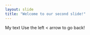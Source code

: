 ```yaml
---
layout: slide
title: "Welcome to our second slide!"
---
```

My  text
Use the left < arrow to go back!
